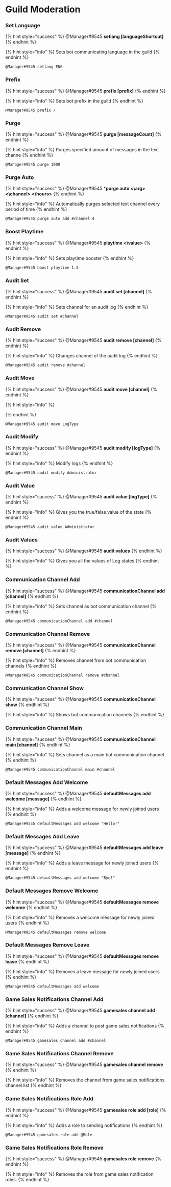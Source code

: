 # Guild Moderation

### Set Language
{% hint style="success" %}
@Manager\#9545 **setlang \[languageShortcut\]**
{% endhint %}

{% hint style="info" %}
Sets bot communicating language in the guild
{% endhint %}

```text
@Manager#9545 setlang ENG
```

### Prefix
{% hint style="success" %}
@Manager\#9545 **prefix \[prefix\]**
{% endhint %}

{% hint style="info" %}
Sets bot prefix in the guild
{% endhint %}

```text
@Manager#9545 prefix /
```

### Purge
{% hint style="success" %}
@Manager\#9545 **purge \[messageCount\]**
{% endhint %}

{% hint style="info" %}
Purges specified amount of messages in the text channe
{% endhint %}

```text
@Manager#9545 purge 1000
```

### Purge Auto
{% hint style="success" %}
@Manager\#9545 ***purge auto \<\arg\> \<\channel\> \<\hours\>**
{% endhint %}

{% hint style="info" %}
Automatically purges selected text channel every period of time
{% endhint %}

```text
@Manager#9545 purge auto add #channel 4
```

### Boost Playtime
{% hint style="success" %}
@Manager\#9545 **playtime \<\value\>**
{% endhint %}

{% hint style="info" %}
Sets playtime booster
{% endhint %}

```text
@Manager#9545 boost playtime 1.5
```

### Audit Set
{% hint style="success" %}
@Manager\#9545 **audit set \[channel\]**
{% endhint %}

{% hint style="info" %}
Sets channel for an audit log
{% endhint %}

```text
@Manager#9545 audit set #channel
```

### Audit Remove
{% hint style="success" %}
@Manager\#9545 **audit remove \[channel\]**
{% endhint %}

{% hint style="info" %}
Changes channel of the audit log
{% endhint %}

```text
@Manager#9545 audit remove #channel
```

### Audit Move
{% hint style="success" %}
@Manager\#9545 **audit move \[channel\]**
{% endhint %}

{% hint style="info" %}

{% endhint %}

```text
@Manager#9545 audit move LogType
```

### Audit Modify
{% hint style="success" %}
@Manager\#9545 **audit modify \[logType\]**
{% endhint %}

{% hint style="info" %}
Modify logs
{% endhint %}

```text
@Manager#9545 audit modify Administrator
```

### Audit Value
{% hint style="success" %}
@Manager\#9545 **audit value \[logType\]**
{% endhint %}

{% hint style="info" %}
Gives you the true/false value of the state
{% endhint %}

```text
@Manager#9545 audit value Administrator
```

### Audit Values
{% hint style="success" %}
@Manager\#9545 **audit values**
{% endhint %}

{% hint style="info" %}
Gives you all the values of Log states
{% endhint %}

### Communication Channel Add
{% hint style="success" %}
@Manager\#9545 **communicationChannel add \[channel\]**
{% endhint %}

{% hint style="info" %}
Sets channel as bot communication channel
{% endhint %}

```text
@Manager#9545 communicationChannel add #channel
```

### Communication Channel Remove
{% hint style="success" %}
@Manager\#9545 **communicationChannel remove \[channel\]**
{% endhint %}

{% hint style="info" %}
Removes channel from bot communication channels
{% endhint %}

```text
@Manager#9545 communicationChannel remove #channel
```

### Communication Channel Show
{% hint style="success" %}
@Manager\#9545 **communicationChannel show**
{% endhint %}

{% hint style="info" %}
Shows bot communication channels
{% endhint %}

### Communication Channel Main
{% hint style="success" %}
@Manager\#9545 **communicationChannel main \[channel\]**
{% endhint %}

{% hint style="info" %}
Sets channel as a main bot communication channel
{% endhint %}

```text
@Manager#9545 communicationChannel main #channel
```

### Default Messages Add Welcome
{% hint style="success" %}
@Manager\#9545 **defaultMessages add welcome \[message\]**
{% endhint %}

{% hint style="info" %}
Adds a welcome message for newly joined users
{% endhint %}

```text
@Manager#9545 defaultMessages add welcome "Hello!"
```

### Default Messages Add Leave
{% hint style="success" %}
@Manager\#9545 **defaultMessages add leave \[message\]**
{% endhint %}

{% hint style="info" %}
Adds a leave message for newly joined users
{% endhint %}

```text
@Manager#9545 defaultMessages add welcome "Bye!"
```

### Default Messages Remove Welcome
{% hint style="success" %}
@Manager\#9545 **defaultMessages remove welcome**
{% endhint %}

{% hint style="info" %}
Removes a welcome message for newly joined users
{% endhint %}

```text
@Manager#9545 defaultMessages remove welcome
```

### Default Messages Remove Leave
{% hint style="success" %}
@Manager\#9545 **defaultMessages remove leave**
{% endhint %}

{% hint style="info" %}
Removes a leave message for newly joined users
{% endhint %}

```text
@Manager#9545 defaultMessages add welcome
```

### Game Sales Notifications Channel Add
{% hint style="success" %}
@Manager\#9545 **gamesales channel add \[channel\]**
{% endhint %}

{% hint style="info" %}
Adds a channel to post game sales notifications
{% endhint %}

```text
@Manager#9545 gamesales channel add #channel
```

### Game Sales Notifications Channel Remove
{% hint style="success" %}
@Manager\#9545 **gamesales channel remove**
{% endhint %}

{% hint style="info" %}
Removes the channel from game sales notifications channel list
{% endhint %}

### Game Sales Notifications Role Add
{% hint style="success" %}
@Manager\#9545 **gamesales role add \[role\]**
{% endhint %}

{% hint style="info" %}
Adds a role to sending notifications
{% endhint %}

```text
@Manager#9545 gamesales role add @Role
```

### Game Sales Notifications Role Remove
{% hint style="success" %}
@Manager\#9545 **gamesales role remove**
{% endhint %}

{% hint style="info" %}
Removes the role from game sales notification roles.
{% endhint %}